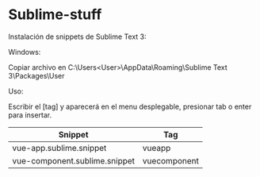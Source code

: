 # Sublime-stuff

Instalación de snippets de Sublime Text 3:

Windows:

Copiar archivo en C:\Users\<User>\AppData\Roaming\Sublime Text 3\Packages\User

Uso:

Escribir el [tag] y aparecerá en el menu desplegable, presionar tab o enter para insertar.

| Snippet  | Tag |
| ------------- | ------------- |
| vue-app.sublime.snippet  | vueapp  |
| vue-component.sublime.snippet  | vuecomponent  |

